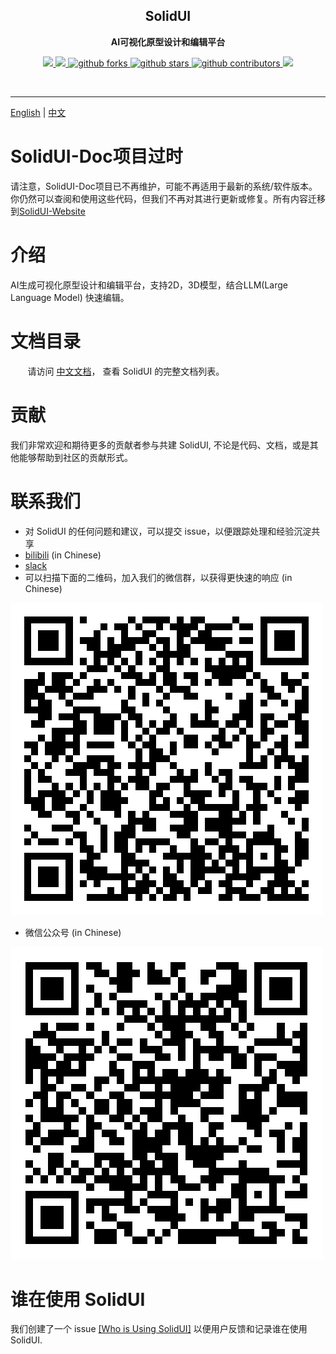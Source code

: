 <h2 align="center">
  SolidUI
</h2>

<p align="center">
  <strong>AI可视化原型设计和编辑平台</strong>
</p>


<p align="center">
    <a target="_blank" href="https://github.com/CloudOrc/SolidUI/blob/main/LICENSE">
        <img src="https://img.shields.io/badge/License-Apache%202.0-blue.svg?label=license" />
    </a>
    <a target="_blank" href="https://www.oracle.com/technetwork/java/javase/downloads/index.html">
        <img src="https://img.shields.io/badge/JDK-8-green.svg" />
    </a>

   <a target="_blank" href='https://github.com/CloudOrc/SolidUI'>
        <img src="https://img.shields.io/github/forks/CloudOrc/SolidUI.svg" alt="github forks"/>
   </a>
   <a target="_blank" href='https://github.com/CloudOrc/SolidUI'>
        <img src="https://img.shields.io/github/stars/CloudOrc/SolidUI.svg" alt="github stars"/>
   </a>
   <a target="_blank" href='https://github.com/CloudOrc/SolidUI'>
        <img src="https://img.shields.io/github/contributors/CloudOrc/SolidUI.svg" alt="github contributors"/>
   </a>
  <a target="_blank" href="https://badges.toozhao.com/stats/01GS2TEBGN98QRTZ1F3K0Y7XCG">
       <img src="https://badges.toozhao.com/badges/01GS2TEBGN98QRTZ1F3K0Y7XCG/green.svg" />
  </a>

</p>
<br/>

---
[English](README.md) | [中文](README_CN.md)

# SolidUI-Doc项目过时

请注意，SolidUI-Doc项目已不再维护，可能不再适用于最新的系统/软件版本。你仍然可以查阅和使用这些代码，但我们不再对其进行更新或修复。所有内容迁移到[SolidUI-Website](https://github.com/CloudOrc/SolidUI-Website)

# 介绍

AI生成可视化原型设计和编辑平台，支持2D，3D模型，结合LLM(Large Language Model) 快速编辑。


# 文档目录
&nbsp; &nbsp; &nbsp; &nbsp;请访问 [中文文档](zh_CN)， 查看 SolidUI 的完整文档列表。


# 贡献

我们非常欢迎和期待更多的贡献者参与共建 SolidUI, 不论是代码、文档，或是其他能够帮助到社区的贡献形式。  


# 联系我们

- 对 SolidUI 的任何问题和建议，可以提交 issue，以便跟踪处理和经验沉淀共享
- [bilibili](https://space.bilibili.com/472576729) (in Chinese)
- [slack](https://join.slack.com/t/solidui/shared_invite/zt-1r83iino0-SZD38aHAIw2KBA~DSpZndA)
- 可以扫描下面的二维码，加入我们的微信群，以获得更快速的响应 (in Chinese)

![SolidUI1](docs/images/solidui_contact_01.png)

- 微信公众号 (in Chinese)

![SolidUI2](docs/images/solidui_contact_02.png)



# 谁在使用 SolidUI

我们创建了一个 issue [[Who is Using SolidUI]](https://github.com/CloudOrc/SolidUI/issues/1) 以便用户反馈和记录谁在使用 SolidUI.  
